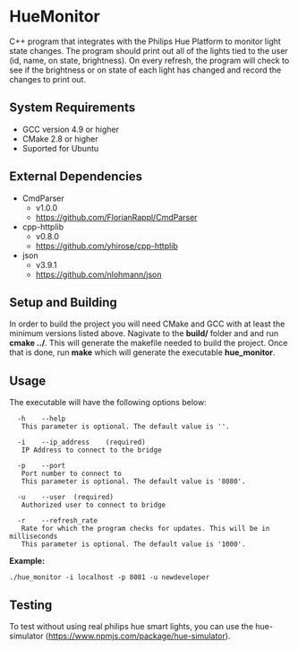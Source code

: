 # HueMonitor
C++ program that integrates with the Philips Hue Platform to monitor light state changes. The program should print out all of the lights tied to the user (id, name, on state, brightness). On every refresh, the program will check to see if the brightness or on state of each light has changed and record the changes to print out. 

## System Requirements
- GCC version 4.9 or higher
- CMake 2.8 or higher
- Suported for Ubuntu

## External Dependencies 
- CmdParser
  - v1.0.0
  - https://github.com/FlorianRappl/CmdParser
- cpp-httplib 
  - v0.8.0 
  - https://github.com/yhirose/cpp-httplib
- json 
  - v3.9.1 
  - https://github.com/nlohmann/json

## Setup and Building 
In order to build the project you will need CMake and GCC with at least the minimum versions listed above. Nagivate to the **build/** folder and and run **cmake ../**. This will generate the makefile needed to build the project. Once that is done, run **make** which will generate the executable **hue_monitor**.

## Usage
The executable will have the following options below:

```
  -h    --help
   This parameter is optional. The default value is ''.

  -i    --ip_address    (required)
   IP Address to connect to the bridge

  -p    --port
   Port number to connect to
   This parameter is optional. The default value is '8080'.

  -u    --user  (required)
   Authorized user to connect to bridge

  -r    --refresh_rate
   Rate for which the program checks for updates. This will be in milliseconds
   This parameter is optional. The default value is '1000'.
```

**Example:**
```
./hue_monitor -i localhost -p 8081 -u newdeveloper
```

## Testing
To test without using real philips hue smart lights, you can use the hue-simulator (https://www.npmjs.com/package/hue-simulator).
